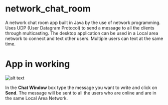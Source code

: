 # network_chat_room
A network chat room app built in Java by the use of network programming. Uses UDP (User Datagram Protocol) to send a message to all the clients through multicasting. The desktop application can be used  in a Local area network  to 
connect and text other users. Multiple users can text at the same time.

# App in working

![alt text](https://github.com/PushpinderSinghGrewal/LanChatApp/blob/master/lanchatapp.jpeg)

 In the **Chat Window** box type the message you want to write and click on **Send**. The message will be sent to all the users who are online and are in the same Local Area Network.

